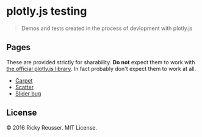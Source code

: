 # plotly.js testing
> Demos and tests created in the process of devlopment with plotly.js

## Pages

These are provided strictly for sharability. **Do not** expect them to work with [the official plotly.js library](https://github.com/plotly/plotly.js). In fact probably don't expect them to work at all.

- [Carpet](http:/rickyreusser.com/demos/plotly-unsupported/carpet.html)
- [Scatter](http:/rickyreusser.com/demos/plotly-unsupported/scatter.html)
- [Slider bug](http:/rickyreusser.com/demos/plotly-unsupported/slider-bug.html)

## License

&copy; 2016 Ricky Reusser. MIT License.
